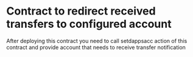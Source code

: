 # Contract to redirect received transfers to configured account

After deploying this contract you need to call setdappsacc action of this contract and provide account that needs to receive transfer notification  